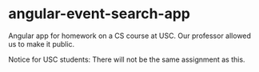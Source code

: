 # angular-event-search-app
Angular app for homework on a CS course at USC. Our professor allowed us to make it public.

Notice for USC students: There will not be the same assignment as this.
